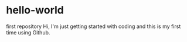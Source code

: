 # hello-world
first repository
Hi,
I'm just getting started with coding and this is my first time using Github.
